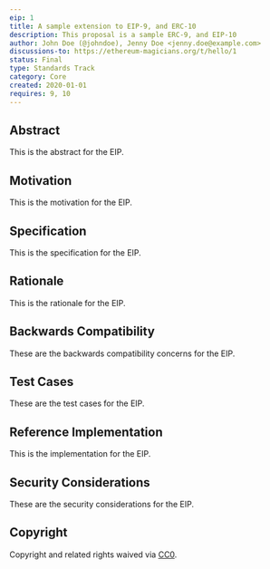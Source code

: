 ```yaml
---
eip: 1
title: A sample extension to EIP-9, and ERC-10
description: This proposal is a sample ERC-9, and EIP-10
author: John Doe (@johndoe), Jenny Doe <jenny.doe@example.com>
discussions-to: https://ethereum-magicians.org/t/hello/1
status: Final
type: Standards Track
category: Core
created: 2020-01-01
requires: 9, 10
---
```


## Abstract
This is the abstract for the EIP.

## Motivation
This is the motivation for the EIP.

## Specification
This is the specification for the EIP.

## Rationale
This is the rationale for the EIP.

## Backwards Compatibility
These are the backwards compatibility concerns for the EIP.

## Test Cases
These are the test cases for the EIP.

## Reference Implementation
This is the implementation for the EIP.

## Security Considerations
These are the security considerations for the EIP.

## Copyright
Copyright and related rights waived via [CC0](../LICENSE.md).
